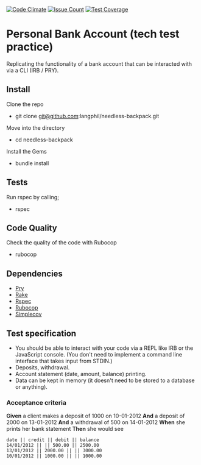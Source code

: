 [![Code Climate](https://codeclimate.com/github/codeclimate/codeclimate/badges/gpa.svg)](https://codeclimate.com/github/codeclimate/codeclimate) [![Issue Count](https://codeclimate.com/github/langphil/needless-backpack/badges/issue_count.svg)](https://codeclimate.com/github/langphil/needless-backpack) [![Test Coverage](https://codeclimate.com/github/langphil/needless-backpack/badges/coverage.svg)](https://codeclimate.com/github/langphil/needless-backpack)

Personal Bank Account (tech test practice)
===================
Replicating the functionality of a bank account that can be interacted with via a CLI (IRB / PRY).

## Install
Clone the repo
* git clone git@github.com:langphil/needless-backpack.git

Move into the directory
* cd needless-backpack

Install the Gems
* bundle install

## Tests
Run rspec by calling;
* rspec

## Code Quality
Check the quality of the code with Rubocop
* rubocop

## Dependencies
* [Pry](http://pryrepl.org/)
* [Rake](https://rubygems.org/gems/rake/versions/10.4.2)
* [Rspec](http://rspec.info/)
* [Rubocop](https://github.com/bbatsov/rubocop)
* [Simplecov](https://github.com/colszowka/simplecov)

## Test specification
* You should be able to interact with your code via a REPL like IRB or the JavaScript console.  (You don't need to implement a command line interface that takes input from STDIN.)
* Deposits, withdrawal.
* Account statement (date, amount, balance) printing.
* Data can be kept in memory (it doesn't need to be stored to a database or anything).

### Acceptance criteria

**Given** a client makes a deposit of 1000 on 10-01-2012
**And** a deposit of 2000 on 13-01-2012
**And** a withdrawal of 500 on 14-01-2012
**When** she prints her bank statement
**Then** she would see

```
date || credit || debit || balance
14/01/2012 || || 500.00 || 2500.00
13/01/2012 || 2000.00 || || 3000.00
10/01/2012 || 1000.00 || || 1000.00
```
